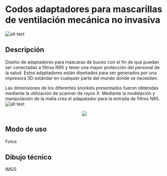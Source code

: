 # Codos adaptadores para mascarillas de ventilación mecánica no invasiva


![alt text](https://user-images.githubusercontent.com/66433884/83801627-76a40080-a677-11ea-8661-da71d856db8a.png)

## Descripción

Diseño de adaptadores para máscaras de buceo con el fin de que puedan ser conectadas a filtros N95 y tener una mayor protección del personal de la salud. Estos adaptadores están diseñados para ser generados por una impresora 3D estándar en cualquier parte del mundo donde se necesiten.

Las dimensiones de los diferentes snorkels presentados fueron obtenidas mediante la utilizacion de scanner de rayos X. Mediante la modelación y manipulación de la malla crea el adapatador para la entrada de filtros N95.
![alt text](https://user-images.githubusercontent.com/28406528/84446638-ef750080-ac13-11ea-83d6-88b0b00f9803.jpeg)

<p align="center"> 
<img src=![alt text](https://user-images.githubusercontent.com/28406528/84446638-ef750080-ac13-11ea-83d6-88b0b00f9803.jpeg)>
</p>


## Modo de uso

Fotos

## Dibujo técnico

IMGS
